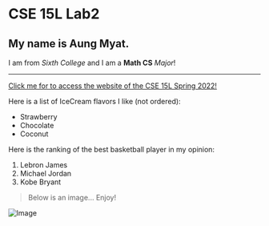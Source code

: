 # CSE 15L Lab2
## My name is **Aung Myat**. ##

I am from *Sixth College* and I am a **Math CS** *Major*!
***********************************************************
[Click me for to access the website of the CSE 15L Spring 2022!](https://sites.google.com/eng.ucsd.edu/cse-15l-spring-2022/home?authuser=0)

Here is a list of IceCream flavors I like (not ordered):
* Strawberry
* Chocolate
* Coconut

Here is the ranking of the best basketball player in my opinion:
1. Lebron James
2. Michael Jordan
3. Kobe Bryant

> Below is an image... Enjoy!

![Image](https://m.media-amazon.com/images/I/61zLPovRaIL._AC_SX522_.jpg)

